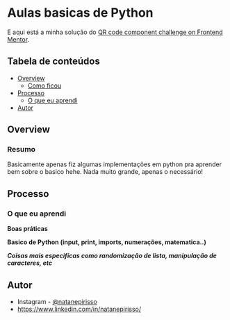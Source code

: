 # Aulas basicas de Python

E aqui está a minha solução do [QR code component challenge on Frontend Mentor](https://www.frontendmentor.io/challenges/qr-code-component-iux_sIO_H).

## Tabela de conteúdos

- [Overview](#overview)
  - [Como ficou](#resumo)
- [Processo](#processo)
  - [O que eu aprendi](#o-que-eu-aprendi)
- [Autor](#autor)


## Overview

### Resumo

  Basicamente apenas fiz algumas implementações em python pra aprender bem sobre o basico hehe. Nada muito grande, apenas o necessário!


## Processo

### O que eu aprendi

**Boas práticas**
  
**Basico de Python (input, print, imports, numerações, matematica..)**

***Coisas mais especificas como randomização de lista, manipulação de caracteres, etc***


## Autor

- Instagram - [@natanepirisso](https://www.instagram.com/natanepirisso/)
-  https://www.linkedin.com/in/natanepirisso/

